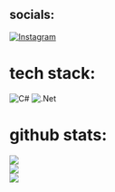 
##  socials:
[![Instagram](https://img.shields.io/badge/Instagram-%23E4405F.svg?logo=Instagram&logoColor=white)](https://instagram.com/nxtvrtur) 

#  tech stack:
![C#](https://img.shields.io/badge/c%23-%23239120.svg?style=for-the-badge&logo=c-sharp&logoColor=white) ![.Net](https://img.shields.io/badge/.NET-5C2D91?style=for-the-badge&logo=.net&logoColor=white)
#  github stats:
![](https://github-readme-stats.vercel.app/api?username=nxtvrtur&theme=dark&hide_border=true&include_all_commits=false&count_private=false)<br/>
![](https://github-readme-streak-stats.herokuapp.com/?user=nxtvrtur&theme=dark&hide_border=true)<br/>
![](https://github-readme-stats.vercel.app/api/top-langs/?username=nxtvrtur&theme=dark&hide_border=true&include_all_commits=false&count_private=false&layout=compact)



